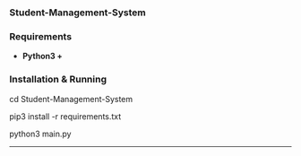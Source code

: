 

### Student-Management-System



### Requirements
- <strong>Python3 + </strong>

### Installation & Running

cd Student-Management-System

pip3 install -r requirements.txt

python3 main.py
</pre>
<hr>
